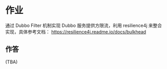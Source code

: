 # 作业

通过 Dubbo Filter 机制实现 Dubbo 服务提供方限流，利用
resilience4j 来整合实现，具体参考文档： <https://resilience4j.readme.io/docs/bulkhead>

## 作答

(TBA)
